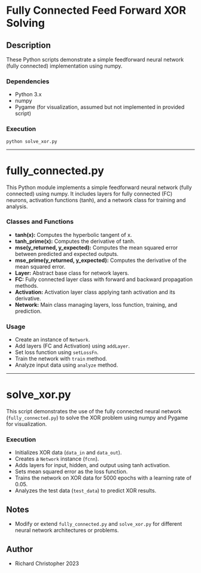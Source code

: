 # Fully Connected Feed Forward XOR Solving

## Description
These Python scripts demonstrate a simple feedforward neural network (fully connected) implementation using numpy. 

### Dependencies
- Python 3.x
- numpy
- Pygame (for visualization, assumed but not implemented in provided script)

### Execution
`python solve_xor.py`

---

# fully_connected.py
This Python module implements a simple feedforward neural network (fully connected) using numpy. It includes layers for fully connected (FC) neurons, activation functions (tanh), and a network class for training and analysis.

### Classes and Functions
- **tanh(x):** Computes the hyperbolic tangent of x.
- **tanh_prime(x):** Computes the derivative of tanh.
- **mse(y_returned, y_expected):** Computes the mean squared error between predicted and expected outputs.
- **mse_prime(y_returned, y_expected):** Computes the derivative of the mean squared error.
- **Layer:** Abstract base class for network layers.
- **FC:** Fully connected layer class with forward and backward propagation methods.
- **Activation:** Activation layer class applying tanh activation and its derivative.
- **Network:** Main class managing layers, loss function, training, and prediction.

### Usage
- Create an instance of `Network`.
- Add layers (FC and Activation) using `addLayer`.
- Set loss function using `setLossFn`.
- Train the network with `train` method.
- Analyze input data using `analyze` method.

---

# solve_xor.py
This script demonstrates the use of the fully connected neural network (`fully_connected.py`) to solve the XOR problem using numpy and Pygame for visualization.

### Execution
- Initializes XOR data (`data_in` and `data_out`).
- Creates a `Network` instance (`fcnn`).
- Adds layers for input, hidden, and output using tanh activation.
- Sets mean squared error as the loss function.
- Trains the network on XOR data for 5000 epochs with a learning rate of 0.05.
- Analyzes the test data (`test_data`) to predict XOR results.

## Notes
- Modify or extend `fully_connected.py` and `solve_xor.py` for different neural network architectures or problems.

## Author
- Richard Christopher 2023
